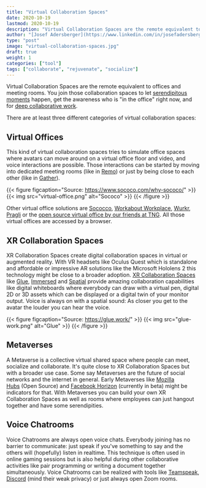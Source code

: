 ```yaml
---
title: "Virtual Collaboration Spaces"
date: 2020-10-19
lastmod: 2020-10-19
description: "Virtual Collaboration Spaces are the remote equivalent to offices and meeting rooms. You join those collaboration spaces to let serendipitous moments happen, get the awareness who is 'in office' right now, and for deep collaborative work"
author: "[Josef Adersberger](https://www.linkedin.com/in/josefadersberger)"
type: "post"
image: "virtual-collaboration-spaces.jpg"
draft: true
weight: 1
categories: ["tool"]
tags: ["collaborate", "rejuvenate", "socialize"]
---
```


Virtual Collaboration Spaces are the remote equivalent to offices and meeting rooms. You join those collaboration spaces to let [serendipitous moments](https://en.wikipedia.org/wiki/Serendipity) happen, get the awareness who is "in the office" right now, and for [deep collaborative work](https://www.researchgate.net/publication/29814600_Effective_collaboration_Deep_collaboration_as_an_essential_element_of_the_learning_process). 

<!--more-->

There are at least three different categories of virtual collaboration spaces:

## Virtual Offices

This kind of virtual collaboration spaces tries to simulate office spaces where avatars can move around on a virtual office floor and video, and voice interactions are possible. Those interactions can be started by moving into dedicated meeting rooms (like in [Remo](https://remo.co/virtual-office-space/)) or just by being close to each other (like in [Gather](https://gather.town)).

{{< figure figcaption="Source: https://www.sococo.com/why-sococo/" >}}
  {{< img src="virtual-office.png" alt="Sococo" >}}
{{< /figure >}}

Other virtual office solutions are [Sococco](https://www.sococo.com/), [Workabout Workplace](https://www.walkaboutco.com/), [Wurkr](https://wurkr.io/), [Pragli](https://pragli.com/) or the [open source virtual office by our friends at TNG](https://github.com/TNG/virtual-office). All those virtual offices are accessed by a browser.

## XR Collaboration Spaces

XR Collaboration Spaces create digital collaboration spaces in virtual or augmented reality. With VR headsets like Oculus Quest which is standalone and affordable or impressive AR solutions like the Microsoft Hololens 2 this technology might be close to a broader adoption. [XR Collaboration Spaces](https://www.roadtovr.com/vr-apps-work-from-home-remote-office-design-review-training-education-cad-telepresence-wfh) like [Glue](https://glue.work/), [Immersed](https://immersedvr.com/) and [Spatial](https://spatial.io/) provide amazing collaboration capabilities like digital whiteboards  where everybody can draw with a virtual pen, digital 2D or 3D assets which can be displayed or a digital twin of your monitor output. Voice is always on with a spatial sound: As closer you get to the avatar the louder you can hear the voice. 

{{< figure figcaption="Source: https://glue.work/" >}}
  {{< img src="glue-work.png" alt="Glue" >}}
{{< /figure >}}

## Metaverses

A Metaverse is a collective virtual shared space where people can meet, socialize and collaborate. It's quite close to XR Collaboration Spaces but with a broader use case. Some say Metaverses are the future of social networks and the internet in general. Early Metaverses like [Mozilla Hubs](https://hubs.mozilla.com/) (Open Source) and [Facebook Horizon](https://www.oculus.com/facebook-horizon/) (currently in beta) might be indicators for that. With Metaverses you can build your own XR Collaboration Spaces as well as rooms where employees can just hangout together and have some serendipities. 

## Voice Chatrooms

Voice Chatrooms are always open voice chats. Everybody joining has no barrier to communicate: just speak if you've something to say and the others will (hopefully) listen in realtime. This technique is often used in online gaming sessions but is also helpful during other collaborative activities like pair programming or writing a document together simultaneously.  Voice Chatrooms can be realized with tools like [Teamspeak](https://www.teamspeak.com/en/), [Discord](https://discord.com/) (mind their weak privacy) or just always open Zoom rooms.

